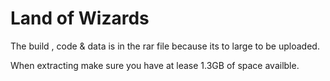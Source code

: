 # Land of Wizards
The build , code & data is in the rar file because its to large to be uploaded.

When extracting make sure you have at lease 1.3GB of space availble.
